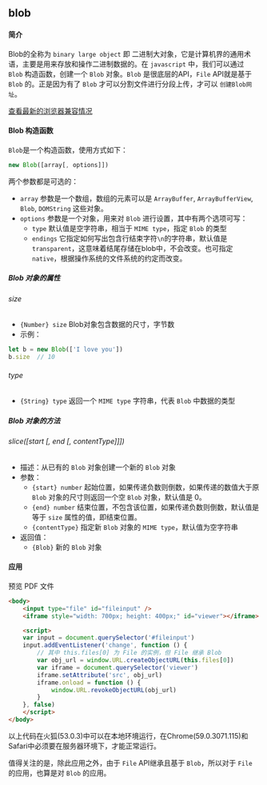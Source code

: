 ## blob
#### 简介
Blob的全称为 `binary large object` 即 二进制大对象，它是计算机界的通用术语，主要是用来存放和操作二进制数据的。在 `javascript` 中，我们可以通过 `Blob` 构造函数，创建一个 `Blob` 对象。`Blob` 是很底层的API，`File` API就是基于 `Blob` 的。正是因为有了 `Blob` 才可以分割文件进行分段上传，才可以 `创建Blob网址`。

[查看最新的浏览器兼容情况](http://caniuse.com/#search=Blob)

#### Blob 构造函数
`Blob`是一个构造函数，使用方式如下：
```js
new Blob([array[, options]])
```
两个参数都是可选的：
* `array` 参数是一个数组，数组的元素可以是 `ArrayBuffer`, `ArrayBufferView`, `Blob`, `DOMString` 这些对象。
* `options` 参数是一个对象，用来对 `Blob` 进行设置，其中有两个选项可写：
    * `type` 默认值是空字符串，相当于 `MIME type`，指定 `Blob` 的类型
    * `endings` 它指定如何写出包含行结束字符`\n`的字符串，默认值是 `transparent`，这意味着结尾存储在blob中，不会改变。也可指定 `native`，根据操作系统的文件系统的约定而改变。

##### Blob 对象的属性
###### size
* `{Number} size` Blob对象包含数据的尺寸，字节数
* 示例：
```js
let b = new Blob(['I love you'])
b.size  // 10
```

###### type
* `{String} type` 返回一个 `MIME type` 字符串，代表 `Blob` 中数据的类型

##### Blob 对象的方法
###### slice([start [, end [, contentType]]])
* 描述：从已有的 `Blob` 对象创建一个新的 `Blob` 对象
* 参数：
    * `{start} number` 起始位置，如果传递负数则倒数，如果传递的数值大于原 `Blob` 对象的尺寸则返回一个空 `Blob` 对象，默认值是 0。
    * `{end} number` 结束位置，不包含该位置，如果传递负数则倒数，默认值是等于 `size` 属性的值，即结束位置。
    * `{contentType}` 指定新 `Blob` 对象的 `MIME type`，默认值为空字符串
* 返回值：
    * `{Blob}` 新的 `Blob` 对象

#### 应用
预览 PDF 文件
```html
<body>
    <input type="file" id="fileinput" />
    <iframe style="width: 700px; height: 400px;" id="viewer"></iframe>

    <script>
    var input = document.querySelector('#fileinput')
    input.addEventListener('change', function () {
        // 其中 this.files[0] 为 File 的实例，但 File 继承 Blob
        var obj_url = window.URL.createObjectURL(this.files[0])
        var iframe = document.querySelector('viewer')
        iframe.setAttribute('src', obj_url)
        iframe.onload = function () {
            window.URL.revokeObjectURL(obj_url) 
        }
    }, false)
    </script>
</body>
```
以上代码在火狐(53.0.3)中可以在本地环境运行，在Chrome(59.0.3071.115)和Safari中必须要在服务器环境下，才能正常运行。

值得关注的是，除此应用之外，由于 `File` API继承且基于 `Blob`，所以对于 `File` 的应用，也算是对 `Blob` 的应用。

